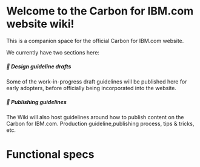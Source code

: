 # Welcome to the Carbon for IBM.com website wiki!

This is a companion space for the official Carbon for IBM.com website. 

We currently have two sections here:

##### 📑 Design guideline drafts
Some of the work-in-progress draft guidelines will be published here for early adopters, before officially being incorporated into the website.

##### 📘 Publishing guidelines
The Wiki will also host guidelines around how to publish content on the Carbon for IBM.com. Production guideline,publishing process, tips & tricks, etc.

# Functional specs

<!-- categories start open="true" --><!-- categories end -->
